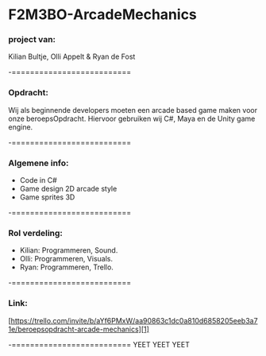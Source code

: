 # F2M3BO-ArcadeMechanics

### project van:
Kilian Bultje, Olli Appelt & Ryan de Fost


-==========================
### Opdracht:
Wij als beginnende developers moeten een arcade based game maken voor onze beroepsOpdracht.
Hiervoor gebruiken wij C#, Maya en de Unity game engine.


-==========================
### Algemene info:

* Code in C#
* Game design 2D arcade style
* Game sprites 3D


-==========================
### Rol verdeling:

* Kilian: Programmeren, Sound.
* Olli: Programmeren, Visuals.
* Ryan: Programmeren, Trello.


-==========================
### Link:
[https://trello.com/invite/b/aYf6PMxW/aa90863c1dc0a810d6858205eeb3a71e/beroepsopdracht-arcade-mechanics][1]


-==========================
YEET YEET YEET
